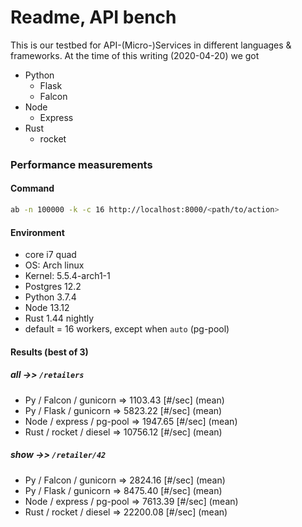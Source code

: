 # Readme, API bench

This is our testbed for API-(Micro-)Services in different languages & frameworks. At the time of this writing (2020-04-20) we got

* Python
  - Flask
  - Falcon
* Node
  - Express
* Rust
  - rocket


### Performance measurements

#### Command

```bash
ab -n 100000 -k -c 16 http://localhost:8000/<path/to/action>
```

#### Environment

* core i7 quad
* OS: Arch linux
* Kernel: 5.5.4-arch1-1
* Postgres 12.2
* Python 3.7.4
* Node 13.12
* Rust 1.44 nightly
* default = 16 workers, except when `auto` (pg-pool)

#### Results (best of 3)

##### *all* ->> `/retailers`

* Py / Falcon / gunicorn => 1103.43 [#/sec] (mean)
* Py / Flask / gunicorn => 5823.22 [#/sec] (mean)
* Node / express / pg-pool => 1947.65 [#/sec] (mean)
* Rust / rocket / diesel => 10756.12 [#/sec] (mean)

##### *show* ->> `/retailer/42`

* Py / Falcon / gunicorn => 2824.16 [#/sec] (mean)
* Py / Flask / gunicorn => 8475.40 [#/sec] (mean)
* Node / express / pg-pool => 7613.39 [#/sec] (mean)
* Rust / rocket / diesel => 22200.08 [#/sec] (mean)

